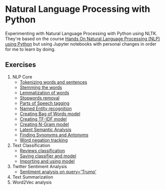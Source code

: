 # Natural Language Processing with Python

Experimenting with Natural Language Processing with Python using NLTK. They're based on the course [Hands On Natural Language Processing (NLP) using Python](https://www.udemy.com/hands-on-natural-language-processing-using-python/) but using Jupyter notebooks with personal changes in order for me to learn by doing.

## Exercises
1. NLP Core
    - [Tokenizing words and sentences](NLP%20Core/Tokenizing%20words%20and%20sentences.ipynb)
    - [Stemming the words](NLP%20Core/Stemming%20the%20words.ipynb)
    - [Lemmatization of words](NLP%20Core/Lemmatization%20of%20words.ipynb)
    - [Stopwords removal](NLP%20Core/Stopwords%20removal.ipynb)
    - [Parts of Speech tagging](NLP%20Core/Parts%20of%20Speech%20tagging.ipynb)
    - [Named Entity recognition](NLP%20Core/Named%20Entity%20Recognition.ipynb)
    - [Creating Bag of Words model](NLP%20Core/Bag%20of%20Words%20model.ipynb)
    - [Creating TF-IDF model](NLP%20Core/TF-IDF%20model.ipynb)
    - [Creating N-Gram model](NLP%20Core/N-Gram%20model.ipynb)
    - [Latent Semantic Analysis](NLP%20Core/Latent%20Semantic%20Analysis.ipynb)
    - [Finding Synonyms and Antonyms](NLP%20Core/Finding%20Synonyms%20and%20Antonyms.ipynb)
    - [Word negation tracking](NLP%20Core/Word%20Negation%20Tracking.ipynb)
2. Text Classification
    - [Reviews classification](Text%20Classification/Reviews%20Classification.ipynb)
    - [Saving classifier and model](Text%20Classification/Saving%20classifier%20and%20model.ipynb)
    - [Importing and using model](Text%20Classification/Testing%20classifier%20and%20model.ipynb)
3. Twitter Sentiment Analysis
    - [Sentiment analysis on query='Trump'](Twitter%20Sentiment%20Analysis/Sentiment%20Analysis.ipynb)
4. Text Summarization
5. Word2Vec analysis
